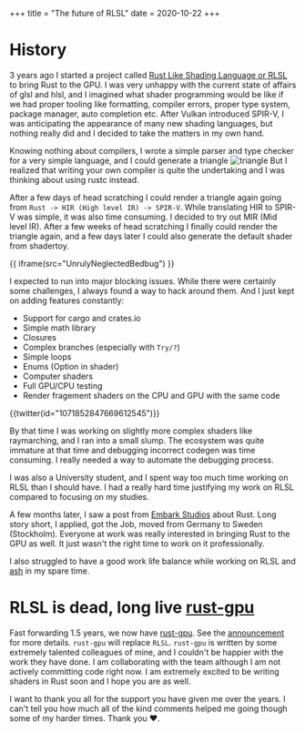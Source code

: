 +++
title = "The future of RLSL"
date  = 2020-10-22
+++

# History

3 years ago I started a project called [Rust Like Shading Language or RLSL](https://github.com/MaikKlein/rlsl) to bring Rust to the GPU. I was very unhappy with the current state of affairs of glsl and hlsl, and I imagined what shader programming would be like if we had proper tooling like formatting, compiler errors, proper type system, package manager, auto completion etc. After Vulkan introduced SPIR-V, I was anticipating the appearance of many new shading languages, but nothing really did and I decided to take the matters in my own hand.

Knowing nothing about compilers, I wrote a simple parser and type checker for a very simple language, and I could generate a triangle ![triangle](https://camo.githubusercontent.com/fcf8368d94842046bcb1856ecd69386109ce672f/687474703a2f2f692e696d6775722e636f6d2f50515a634c36772e6a7067) But I realized that writing your own compiler is quite the undertaking and I was thinking about using rustc instead.

After a few days of head scratching I could render a triangle again going from `Rust -> HIR (High level IR) -> SPIR-V`. While translating HIR to SPIR-V was simple, it was also time consuming. I decided to try out MIR (Mid level IR). After a few weeks of head scratching I finally could render the triangle again, and a few days later I could also generate the default shader from shadertoy.

{{ iframe(src="UnrulyNeglectedBedbug") }}

I expected to run into major blocking issues. While there were certainly some challenges, I always found a way to hack around them. And I just kept on adding features constantly:

* Support for cargo and crates.io
* Simple math library
* Closures
* Complex branches (especially with `Try/?`)
* Simple loops
* Enums (Option<T> in shader)
* Computer shaders
* Full GPU/CPU testing
* Render fragement shaders on the CPU and GPU with the same code

{{twitter(id="1071852847669612545")}}


By that time I was working on slightly more complex shaders like raymarching, and I ran into a small slump. The ecosystem was quite immature at that time and debugging incorrect codegen was time consuming. I really needed a way to automate the debugging process.

I was also a University student, and I spent way too much time working on RLSL than I should have. I had a really hard time justifying my work on RLSL compared to focusing on my studies.

A few months later, I saw a post from [Embark Studios](https://www.embark-studios.com/) about Rust. Long story short, I applied, got the Job, moved from Germany to Sweden (Stockholm). Everyone at work was really interested in bringing Rust to the GPU as well. It just wasn't the right time to work on it professionally.

I also struggled to have a good work life balance while working on RLSL and [ash](https://github.com/MaikKlein/ash) in my spare time.

# RLSL is dead, long live [rust-gpu](https://github.com/EmbarkStudios/rust-gpu)

Fast forwarding 1.5 years, we now have [rust-gpu](https://github.com/EmbarkStudios/rust-gpu). See the [announcement](https://github.com/EmbarkStudios/rust-gpu/releases/tag/v0.1) for more details. `rust-gpu` will replace `RLSL`. `rust-gpu` is written by some extremely talented colleagues of mine, and I couldn't be happier with the work they have done. I am collaborating with the team although I am not actively committing code right now. I am extremely excited to be writing shaders in Rust soon and I hope you are as well.

I want to thank you all for the support you have given me over the years. I can't tell you how much all of the kind comments helped me going though some of my harder times. Thank you ❤️.
